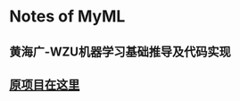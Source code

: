 # Notes of MyML

## 黄海广-WZU机器学习基础推导及代码实现

##  [原项目在这里](https://github.com/fengdu78/WZU-machine-learning-course) 



